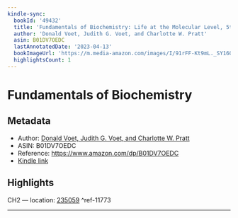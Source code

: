 ```yaml
---
kindle-sync:
  bookId: '49432'
  title: 'Fundamentals of Biochemistry: Life at the Molecular Level, 5th Edition'
  author: 'Donald Voet, Judith G. Voet, and Charlotte W. Pratt'
  asin: B01DV7OEDC
  lastAnnotatedDate: '2023-04-13'
  bookImageUrl: 'https://m.media-amazon.com/images/I/91rFF-Kt9mL._SY160.jpg'
  highlightsCount: 1
---
```

# Fundamentals of Biochemistry
## Metadata
* Author: [Donald Voet, Judith G. Voet, and Charlotte W. Pratt](https://www.amazon.comundefined)
* ASIN: B01DV7OEDC
* Reference: https://www.amazon.com/dp/B01DV7OEDC
* [Kindle link](kindle://book?action=open&asin=B01DV7OEDC)

## Highlights
CH2 — location: [235059](kindle://book?action=open&asin=B01DV7OEDC&location=235059) ^ref-11773

---
